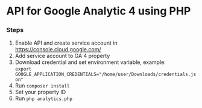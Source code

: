 # API for Google Analytic 4 using PHP  

### Steps
1. Enable API and create service account in https://console.cloud.google.com/  
2. Add service account to GA 4 property  
3. Download credential and set environment variable, example:  
``` export GOOGLE_APPLICATION_CREDENTIALS="/home/user/Downloads/credentials.json" ```
4. Run ```composer install```  
5. Set your property ID  
6. Run ```php analytics.php```  